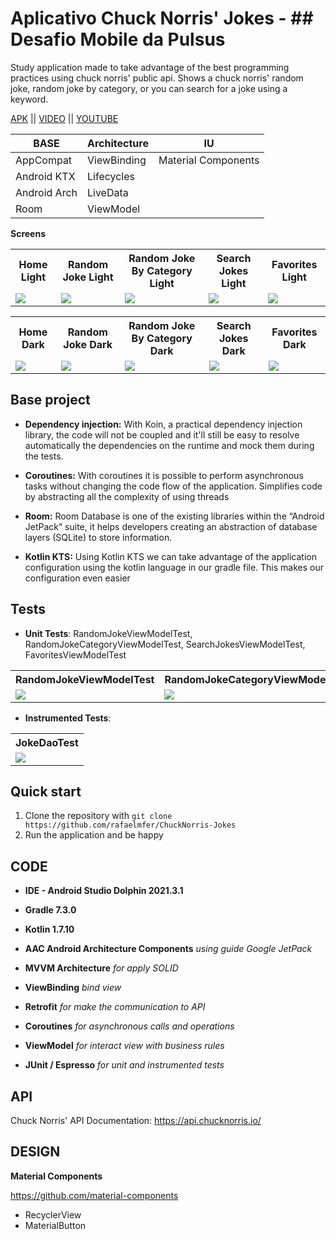# Aplicativo Chuck Norris' Jokes - ## Desafio Mobile da Pulsus

Study application made to take advantage of the best programming practices using chuck norris'
public api. Shows a chuck norris' random joke, random joke by category, or you can search for a joke
using a keyword.

[APK](https://github.com/rafaelmfer/ChuckNorris-Jokes)
|| [VIDEO](https://github.com/rafaelmfer/ChuckNorris-Jokes)
|| [YOUTUBE](https://github.com/rafaelmfer/ChuckNorris-Jokes)

<table>
    <thead>
        <tr>
            <th>BASE</th>
            <th>Architecture</th>
            <th>IU</th>
        </tr>
    </thead>
    <tbody>
        <tr>
            <td>AppCompat</td>
            <td>ViewBinding</td>
            <td>Material Components</td>
        </tr>
        <tr>
            <td>Android KTX</td>
            <td>Lifecycles</td>
        </tr>
        <tr>
            <td>Android Arch</td>
            <td>LiveData</td>
        </tr>
        <tr>
            <td>Room</td>
            <td>ViewModel</td>
        </tr>
    </tbody>
</table>


**Screens**
<table>  
    <th>Home Light</th>
    <th>Random Joke Light</th>
    <th>Random Joke By Category Light</th>
    <th>Search Jokes Light</th>
    <th>Favorites Light</th>
    <tr>
        <td>
            <img src="https://github.com/rafaelmfer/ChuckNorris-Jokes"/>
        </td>
        <td>
            <img src="https://github.com/rafaelmfer/ChuckNorris-Jokes"/>
        </td>
        <td>
            <img src="https://github.com/rafaelmfer/ChuckNorris-Jokes"/>
        </td>
        <td>
            <img src="https://github.com/rafaelmfer/ChuckNorris-Jokes"/>
        </td>
        <td>
            <img src="https://github.com/rafaelmfer/ChuckNorris-Jokes"/>
        </td>
    </tr>
</table>

<table>
    <th>Home Dark</th>
    <th>Random Joke Dark</th>
    <th>Random Joke By Category Dark</th>
    <th>Search Jokes Dark</th>
    <th>Favorites Dark</th>
    <tr>
        <td>
            <img src="https://github.com/rafaelmfer/ChuckNorris-Jokes"/>
        </td>
        <td>
            <img src="https://github.com/rafaelmfer/ChuckNorris-Jokes"/>
        </td>
        <td>
            <img src="https://github.com/rafaelmfer/ChuckNorris-Jokes"/>
        </td>
        <td>
            <img src="https://github.com/rafaelmfer/ChuckNorris-Jokes"/>
        </td>
        <td>
            <img src="https://github.com/rafaelmfer/ChuckNorris-Jokes"/>
        </td>
    </tr>
</table>

## Base project

- **Dependency injection:**
  With Koin, a practical dependency injection library, the code will not be coupled and it'll still
  be easy to resolve automatically the dependencies on the runtime and mock them during the tests.

- **Coroutines:**
  With coroutines it is possible to perform asynchronous tasks without changing the code flow of the
  application. Simplifies code by abstracting all the complexity of using threads

- **Room:**
  Room Database is one of the existing libraries within the “Android JetPack” suite, it helps developers
  creating an abstraction of database layers (SQLite) to store information.

- **Kotlin KTS:**
  Using Kotlin KTS we can take advantage of the application configuration using the kotlin language
  in our gradle file. This makes our configuration even easier


## Tests

- **Unit Tests**: RandomJokeViewModelTest, RandomJokeCategoryViewModelTest, SearchJokesViewModelTest, FavoritesViewModelTest
<table>
    <th>RandomJokeViewModelTest</th>
    <th>RandomJokeCategoryViewModelTest</th>
    <th>SearchJokesViewModelTest</th>
    <th>FavoritesViewModelTest</th>
    <tr>
        <td>
            <img src="https://github.com/rafaelmfer/ChuckNorris-Jokes"/>
        </td>
        <td>
            <img src="https://github.com/rafaelmfer/ChuckNorris-Jokes"/>
        </td>
        <td>
            <img src="https://github.com/rafaelmfer/ChuckNorris-Jokes"/>
        </td>
        <td>
            <img src="https://github.com/rafaelmfer/ChuckNorris-Jokes"/>
        </td>
    </tr>
</table>

- **Instrumented Tests**:
<table>
    <th>JokeDaoTest</th>
    <tr>
        <td>
            <img src="https://github.com/rafaelmfer/ChuckNorris-Jokes"/>
        </td>
    </tr>
</table>


## Quick start

1. Clone the repository with `git clone https://github.com/rafaelmfer/ChuckNorris-Jokes`
2. Run the application and be happy

## CODE

- **IDE - Android Studio Dolphin 2021.3.1**

- **Gradle 7.3.0**

- **Kotlin 1.7.10**

- **AAC Android Architecture Components** *using guide Google JetPack*

- **MVVM Architecture** *for apply SOLID*

- **ViewBinding** *bind view*

- **Retrofit** *for make the communication to API*

- **Coroutines** *for asynchronous calls and operations*

- **ViewModel** *for interact view with business rules*

- **JUnit / Espresso** *for unit and instrumented tests*

## API

Chuck Norris' API Documentation: https://api.chucknorris.io/

## DESIGN

**Material Components**

https://github.com/material-components

- RecyclerView
- MaterialButton
